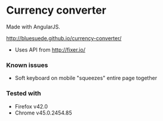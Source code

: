 # Currency converter

Made with AngularJS.

http://bluesuede.github.io/currency-converter/

* Uses API from http://fixer.io/

### Known issues

* Soft keyboard on mobile "squeezes" entire page together

### Tested with
* Firefox v42.0
* Chrome v45.0.2454.85